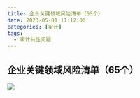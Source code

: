```yaml
---
title: 企业关键领域风险清单（65个）
date: 2023-05-01 11:12:00
categories: [审计]
tags:
  - 审计共性问题
---
```

## 企业关键领域风险清单（65个）
![](https://img.richfan.site/audit/企业关键领域风险清单（65个）.webp)